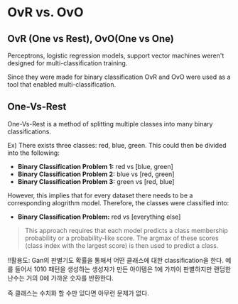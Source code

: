 # OvR vs. OvO
## OvR (One vs Rest), OvO(One vs One)

Perceptrons, logistic regression models, support vector machines weren't designed for multi-classification training.

Since they were made for binary classification OvR and OvO were used as a tool that enabled multi-classification.

## One-Vs-Rest
One-Vs-Rest is a method of splitting multiple classes into many binary classifications. 

Ex)
There exists three classes: red, blue, green.
This could then be divided into the following:
- **Binary Classification Problem 1:** red vs [blue, green]
- **Binary Classification Problem 2:** blue vs [red, green]
- **Binary Classification Problem 3:** green vs [red, blue]

However, this implies that for every dataset there needs to be a corresponding alogrithm model. Therefore, the classes were classified into:
- **Binary Classification Problem:** red vs [everything else]

>This approach requires that each model predicts a class membership probability or a probability-like score. The argmax of these scores (class index with the largest score) is then used to predict a class.

!!활용도: Gan의 판별기도 확률을 통해서 어떤 클래스에 대한 classification을 한다. 예를 들어서 1010 패턴을 생성하는 생성자가 만든 아이템은 1에 가까이 판별하지만 랜덤한 난수는 거의 0에 가까운 숫자를 반환한다. 

즉 클래스는 수치화 할 수만 있다면 아무런 문제가 없다.

